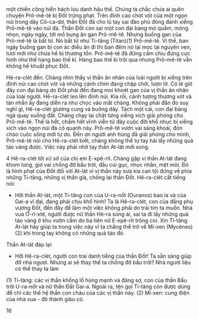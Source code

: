 một chiến công hiển hách lưu danh hậu thế. Chúng ta chắc chưa ai quên chuyện Prô-mê-tê bị Đốt trừng phạt. Trên đỉnh cao chót vót của một ngọn núi trong dãy Cô-ca-dơ, thần Đốt đã cho lũ tay sai đào phủ đóng đanh xiềng Prô-mê-tê vào núi đá. Thần Đốt còn sai một con đại bàng mỏ quắm, móng nhọn, ngày ngày, tới mổ bụng ăn gan Prô-mê-tê. Nhưng buồng gan của Prô-mê-tê là bất tử. Nó bất tử như Ti-tăng (Titan)(1) Prô-mê-tê. Vì thế, ban ngày buồng gan bị con ác điểu ăn đi thì ban đêm nó lại mọc lại nguyên vẹn, tươi mới như chưa hề bị thương tổn. Prô-mê-tê đã đứng cắm chịu đựng cực hình như thế hàng bao thế kỉ. Hàng bao thế kỉ trôi qua nhưng Prô-mê-tê vẫn không hề khuất phục Đốt.

Hê-ra-clét đến. Chàng nhìn thấy vị thần ân nhân của loài người bị xiềng trên đỉnh núi cao chót vót và những cánh chim đang chập chới, lượn lờ. Có lẽ giờ đây con đại bàng do Đốt phái đến đang moi khoét gan của vị thần ân nhân của loài người. Hê-ra-clét leo lên đỉnh núi. Kia rồi, cảnh tượng thương xót và tàn nhẫn ấy đang diễn ra như chọc vào mắt chàng. Không phải đắn đo suy nghĩ gì, Hê-ra-clét giương cung và buông dây. Tách một cái, con đại bàng ngã quay xuống đất. Chàng chạy lại chặt từng xiềng xích giải phóng cho Prô-mê-tê. Thế là hết, chấm hết vĩnh viễn từ đây cuộc đời khổ nhục bị xiềng xích vào ngọn núi đá cô quạnh này. Prô-mê-tê vươn vai sảng khoái, đón chào cuộc sống mới tự do. Đền ơn người anh hùng đã giải phóng cho mình, Prô-mê-tê nói cho Hê-ra-clét biết, chàng không thể tự tay hái lấy những quả táo vàng được. Việc này phải nhờ tay thần At-lát mới xong.

4 Hê-ra-clét tới xứ sở của chị em E-xpê-rit. Chàng gặp vị thần At-lát đang khom lưng, giơ vai chống đỡ bầu trời, đầu cúi gục, nhọc nhằn, mệt mỏi. Đó là hình phạt của Đốt đối với At-lát vì vị thần này xưa kia can tội đứng về phía những Ti-tăng, những vị thần già, chống lại thần Đốt. Hê-ra-clét cất tiếng nói:

- Hỡi thần At-lát, một Ti-tăng con của U-ra-nốt (Ouranos) bao la và của Gai-a vĩ đại, đang phải chịu khổ hình! Ta là Hê-ra-clét, con của đấng phụ vương Đốt, đến đây để làm một việc không phải do trái tim ta muốn. Nhà vua Ơ-ri-xtê, người được nữ thần Hê-ra sủng ái, sai ta đi lấy những quả táo vàng ở khu vườn cấm do ba tiên nữ E-xpê-rit trông coi. Xin Ti-tăng At-lát hãy giúp ta trong việc này vì ta chẳng thể trở về Mi-xen (Mycènes)(2) khi trong tay không có những quả táo đó.

Thần At-lát đáp lại:

- Hỡi Hê-ra-clét, người con trai danh tiếng của thần Đốt! Ta sẵn sàng giúp đỡ nhà ngươi. Nhưng ai sẽ thay thế ta chống đỡ bầu trời? Nhà ngươi liệu có thể thay ta làm

(1) Ti-tăng: các vị thần khổng lồ hùng mạnh và đáng sợ, con của thần Bầu trời U-ra-nốt và nữ thần Đất Gai-a. Ngoài ra, tên gọi Ti-tăng còn được dùng để chỉ các thế hệ thần con cháu của các vị thần này.
(2) Mi-xen: cung điện của nhà vua - đô thành giàu có.

16